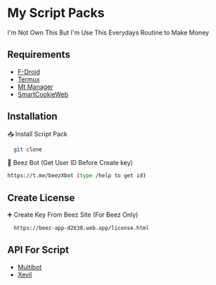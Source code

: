 # My Script Packs
I'm Not Own This But I'm Use This Everydays Routine to Make Money 

## Requirements 

 - [F-Droid](https://f-droid.org/en/)
 - [Termux](https://f-droid.org/repo/com.termux_1000.apk)
 - [Mt Manager](https://m.apkpure.com/mt-manager/bin.mt.plus)
 - [SmartCookieWeb](https://play.google.com/store/apps/details?id=com.cookiegames.smartcookie)

## Installation

📥 Install Script Pack 

```bash
  git clone
```
🤖 Beez Bot (Get User ID Before Create key)

```bash
https://t.me/beezXbot (type /help to get id)
```
## Create License 

➕ Create Key From Beez Site (For Beez Only)

```bash
  https://beez-app-d2638.web.app/license.html
```
## API For Script 

 - [Multibot]()
 - [Xevil]()


    

